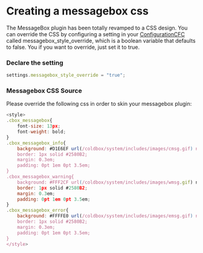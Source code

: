 # Creating a messagebox css

The MessageBox plugin has been totally revamped to a CSS design. You can override the CSS by configuring a setting in your [ConfigurationCFC](http://wiki.coldbox.org/wiki/ConfigurationCFC.cfm) called messagebox_style_override, which is a boolean variable that defaults to false. You if you want to override, just set it to true.

### Declare the setting
```js
settings.messagebox_style_override = "true";
```

### Messagebox CSS Source
Please override the following css in order to skin your messagebox plugin:

```js
<style>
.cbox_messagebox{
	font-size: 13px;
	font-weight: bold;
}
.cbox_messagebox_info{
	background: #D1E6EF url(/coldbox/system/includes/images/cmsg.gif) no-repeat scroll .5em 50%;
	border: 1px solid #2580B2;
	margin: 0.3em;
	padding: 0pt 1em 0pt 3.5em;
}
.cbox_messagebox_warning{
	background: #FFF2CF url(/coldbox/system/includes/images/wmsg.gif) no-repeat scroll .5em 50%;
	border: 1px solid #2580B2;
	margin: 0.3em;
	padding: 0pt 1em 0pt 3.5em;
}
.cbox_messagebox_error{
	background: #FFFFE0 url(/coldbox/system/includes/images/emsg.gif) no-repeat scroll .5em 50%;
	border: 1px solid #2580B2;
	margin: 0.3em;
	padding: 0pt 1em 0pt 3.5em;
}
</style>
```
